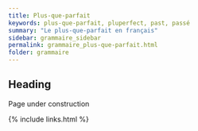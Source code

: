 ```yaml
---
title: Plus-que-parfait
keywords: plus-que-parfait, pluperfect, past, passé
summary: "Le plus-que-parfait en français"
sidebar: grammaire_sidebar
permalink: grammaire_plus-que-parfait.html
folder: grammaire
---
```


## Heading

Page under construction

{% include links.html %}
